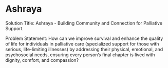 # Ashraya
Solution Title:
Ashraya - Building Community and Connection for Palliative Support


Problem Statement:
How can we improve survival and enhance the quality of life for individuals in palliative care (specialized support for those with serious, life-limiting illnesses) by addressing their physical, emotional, and psychosocial needs, ensuring every person’s final chapter is lived with dignity, comfort, and compassion?
